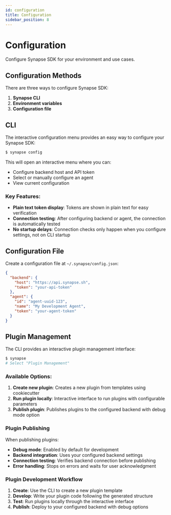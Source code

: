 ```yaml
---
id: configuration
title: Configuration
sidebar_position: 8
---
```


# Configuration

Configure Synapse SDK for your environment and use cases.

## Configuration Methods

There are three ways to configure Synapse SDK:

1. **Synapse CLI**
2. **Environment variables**
3. **Configuration file**

## CLI

The interactive configuration menu provides an easy way to configure your Synapse SDK:

```bash
$ synapse config
```

This will open an interactive menu where you can:
- Configure backend host and API token
- Select or manually configure an agent
- View current configuration

### Key Features:
- **Plain text token display**: Tokens are shown in plain text for easy verification
- **Connection testing**: After configuring backend or agent, the connection is automatically tested
- **No startup delays**: Connection checks only happen when you configure settings, not on CLI startup

## Configuration File

Create a configuration file at `~/.synapse/config.json`:

```json
{
  "backend": {
    "host": "https://api.synapse.sh",
    "token": "your-api-token"
  },
  "agent": {
    "id": "agent-uuid-123",
    "name": "My Development Agent",
    "token": "your-agent-token"
  }
}
```

## Plugin Management

The CLI provides an interactive plugin management interface:

```bash
$ synapse
# Select "Plugin Management"
```

### Available Options:

1. **Create new plugin**: Creates a new plugin from templates using cookiecutter
2. **Run plugin locally**: Interactive interface to run plugins with configurable parameters
3. **Publish plugin**: Publishes plugins to the configured backend with debug mode option

### Plugin Publishing

When publishing plugins:
- **Debug mode**: Enabled by default for development
- **Backend integration**: Uses your configured backend settings
- **Connection testing**: Verifies backend connection before publishing
- **Error handling**: Stops on errors and waits for user acknowledgment

### Plugin Development Workflow

1. **Create**: Use the CLI to create a new plugin template
2. **Develop**: Write your plugin code following the generated structure
3. **Test**: Run plugins locally through the interactive interface
4. **Publish**: Deploy to your configured backend with debug options

